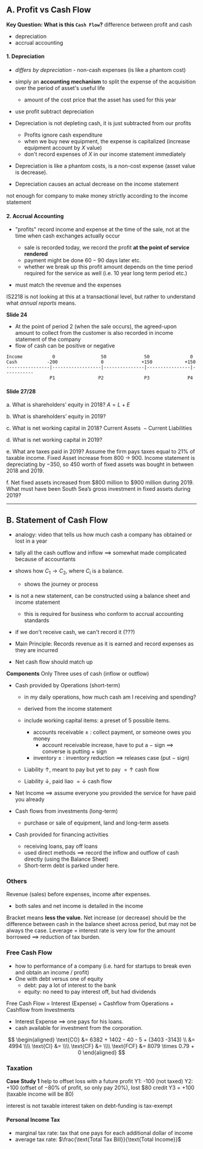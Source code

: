 ## A. Profit vs Cash Flow
**Key Question: What is this `Cash Flow`?**
difference between profit and cash
- depreciation
- accrual accounting
#### 1. Depreciation
- *differs by depreciation* - non-cash expenses (is like a phantom cost)
- simply an **accounting mechanism** to split the expense of the acquisition over the period of asset's useful life
	- amount of the cost price that the asset has used for this year

- use profit subtract depreciation

- Depreciation is not depleting cash, it is just subtracted from our profits
	- Profits ignore cash expenditure
	- when we buy new equipment, the expense is capitalized (increase equipment account by $X$ value)
	- don't record expenses of $X$ in our income statement immediately

- Depreciation is like a phantom costs, is a non-cost expense (asset value is decrease).

- Depreciation causes an actual decrease on the income statement

not enough for company to make money strictly according to the income statement
#### 2. Accrual Accounting
- "profits" record income and expense at the time of the sale, not at the time when cash exchanges actually occur
	- sale is recorded today, we record the profit **at the point of service rendered**
	- payment might be done $60 - 90$ days later etc.
	- whether we break up this profit amount depends on the time period required for the service as well (i.e. 10 year long term period etc.)

- must match the revenue and the expenses

IS2218 is not looking at this at a transactional level, but rather to understand what *annual reports* means.

**Slide 24**
- At the point of period 2 (when the sale occurs), the agreed-upon amount to collect from the customer is also recorded in income statement of the company
- flow of cash can be positive or negative
```
Income           0                 50              50               0
Cash           -200                0              +150            +150
----------------|------------------|---------------|----------------|-----------
				P1                P2               P3              P4
```

#### Slide 27/28
a. What is shareholders’ equity in 2018? 
$A = L + E$

b. What is shareholders’ equity in 2019? 

c. What is net working capital in 2018? 
$\text{Current Assets } - \text{Current Liabilities}$

d. What is net working capital in 2019?


e. What are taxes paid in 2019? Assume the firm pays taxes equal to 21% of taxable income.
Fixed Asset increase from 800 $\to$ 900. Income statement is depreciating by $-350$, so $450$ worth of fixed assets was bought in between 2018 and 2019.

f. Net fixed assets increased from $800 million to $900 million during 2019. What must have been South Sea’s gross investment in fixed assets during 2019?

--- 
## B. Statement of Cash Flow
- analogy: video that tells us how much cash a company has obtained or lost in a year
- tally all the cash outflow and inflow $\implies$ somewhat made complicated because of accountants
- shows how $C_1 \to C_2$, where $C_i$ is a balance.
	- shows the journey or process

- is not a new statement, can be constructed using a balance sheet and income statement
	- this is required for business who conform to accrual accounting standards
- if we don't receive cash, we can't record it (???)

- Main Principle: Records revenue as it is earned and record expenses as they are incurred

- Net cash flow should match up

**Components**
Only Three uses of cash (inflow or outflow)
- Cash provided by Operations (short-term)
	- in my daily operations, how much cash am I receiving and spending?
	- derived from the income statement
	- include working capital items: a preset of $5$ possible items.
		- accounts receivable $\pm$ : collect payment, or someone owes you money
			- account receivable increase, have to put a $-$ sign $\implies$ converse is putting $+$ sign
		- inventory $\pm$ : inventory reduction $\implies$ releases case (put $-$ sign)

	- Liability $\uparrow$, meant to pay but yet to pay $= \uparrow$ cash flow
	- Liability $\downarrow$, paid liao $= \downarrow$ cash flow

- Net Income $\implies$ assume everyone you provided the service for have paid you already

- Cash flows from investments (long-term)
	- purchase or sale of equipment, land and long-term assets

- Cash provided for financing activities
	- receiving loans, pay off loans
	- used direct methods $\implies$ record the inflow and outflow of cash directly (using the Balance Sheet) 
	- Short-term debt is parked under here.

### Others
Revenue (sales) before expenses, income after expenses.
- both sales and net income is detailed in the income

Bracket means **less the value.**
Net increase (or decrease) should be the difference between cash in the balance sheet across period, but may not be always the case.
Leverage = interest rate is very low for the amount borrowed $\implies$ reduction of tax burden.

### Free Cash Flow
- how to performance of a company (i.e. hard for startups to break even and obtain an income / profit)
- One with debt versus one of equity
	- debt: pay a lot of interest to the bank
	- equity: no need to pay interest off, but had dividends

Free Cash Flow = Interest (Expense) + Cashflow from Operations + Cashflow from Investments
- Interest Expense $\implies$ one pays for his loans.
- cash available for investment from the corporation.

$$
\begin{aligned}
\text{CO} &= 6382 + 1402 - 40 - 5 + (3403 -3143) \\
&= 4994 \\\\
\text{CI} &= \\\\
\text{CF} &= \\\\
\text{FCF} &= 8079 \times 0.79 + 0 
\end{aligned}
$$
### Taxation
**Case Study 1**
help to offset loss with a future profit
Y1: -100 (not taxed)
Y2: +100 (offset of $-80$% of profit, so only pay $20$%), lost $80 credit
Y3 = +100 (taxable income will be $80$)

interest is not taxable
interest taken on debt-funding is tax-exempt

#### Personal Income Tax
- marginal tax rate: tax that one pays for each additional dollar of income
- average tax rate: $\frac{\text{Total Tax Bill}}{\text{Total Income}}$

